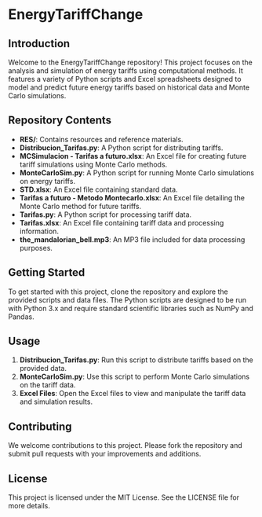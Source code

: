 # EnergyTariffChange

## Introduction

Welcome to the EnergyTariffChange repository! This project focuses on the analysis and simulation of energy tariffs using computational methods. It features a variety of Python scripts and Excel spreadsheets designed to model and predict future energy tariffs based on historical data and Monte Carlo simulations.

## Repository Contents

- **RES/**: Contains resources and reference materials.
- **Distribucion_Tarifas.py**: A Python script for distributing tariffs.
- **MCSimulacion - Tarifas a futuro.xlsx**: An Excel file for creating future tariff simulations using Monte Carlo methods.
- **MonteCarloSim.py**: A Python script for running Monte Carlo simulations on energy tariffs.
- **STD.xlsx**: An Excel file containing standard data.
- **Tarifas a futuro - Metodo Montecarlo.xlsx**: An Excel file detailing the Monte Carlo method for future tariffs.
- **Tarifas.py**: A Python script for processing tariff data.
- **Tarifas.xlsx**: An Excel file containing tariff data and processing information.
- **the_mandalorian_bell.mp3**: An MP3 file included for data processing purposes.

## Getting Started

To get started with this project, clone the repository and explore the provided scripts and data files. The Python scripts are designed to be run with Python 3.x and require standard scientific libraries such as NumPy and Pandas.

## Usage

1. **Distribucion_Tarifas.py**: Run this script to distribute tariffs based on the provided data.
2. **MonteCarloSim.py**: Use this script to perform Monte Carlo simulations on the tariff data.
3. **Excel Files**: Open the Excel files to view and manipulate the tariff data and simulation results.

## Contributing

We welcome contributions to this project. Please fork the repository and submit pull requests with your improvements and additions.

## License

This project is licensed under the MIT License. See the LICENSE file for more details.

